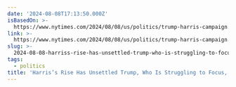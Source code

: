 ```yaml
---
date: '2024-08-08T17:13:50.000Z'
isBasedOn: >-
  https://www.nytimes.com/2024/08/08/us/politics/trump-harris-campaign.html?smtyp=cur&smid=bsky-nytimes
link: >-
  https://www.nytimes.com/2024/08/08/us/politics/trump-harris-campaign.html?smtyp=cur&smid=bsky-nytimes
slug: >-
  2024-08-08-harriss-rise-has-unsettled-trump-who-is-struggling-to-focus-supporters-s
tags:
  - politics
title: 'Harris’s Rise Has Unsettled Trump, Who Is Struggling to Focus, Supporters S'
---
```

 
